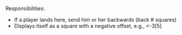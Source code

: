 Responsibilities:
- If a player lands here, send him or her backwards (back # squares)
- Displays itself as a square with a negative offset, e.g., <-3[5]